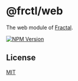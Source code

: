 # @frctl/web

The web module of [Fractal](http://github.com/frctl/fractal).

[![NPM Version](https://img.shields.io/npm/v/@frctl/web)](https://www.npmjs.com/package/@frctl/web)

## License

[MIT](https://github.com/frctl/fractal/blob/main/LICENSE)
